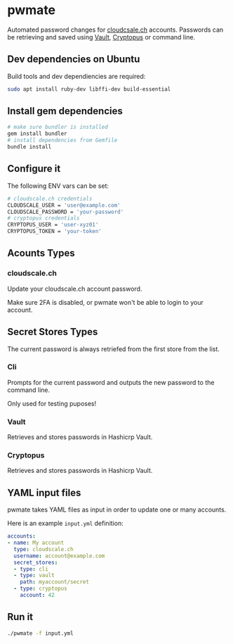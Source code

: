 # pwmate

Automated password changes for [cloudcsale.ch](https://cloudscale.ch) accounts.
Passwords can be retrieving and saved using [Vault](https://www.vaultproject.io/), [Cryptopus](https://github.com/puzzle/cryptopus) or command line.

## Dev dependencies on Ubuntu

Build tools and dev dependiencies are required:

```sh
sudo apt install ruby-dev libffi-dev build-essential
```

## Install gem dependencies

```sh
# make sure bundler is installed
gem install bundler
# install dependencies from Gemfile
bundle install
```

## Configure it

The following ENV vars can be set:

```sh
# cloudscale.ch credentials
CLOUDSCALE_USER = 'user@example.com'
CLOUDSCALE_PASSWORD = 'your-password'
# cryptopus credentials
CRYPTOPUS_USER = 'user-xyz01'
CRYPTOPUS_TOKEN = 'your-token'
```

## Acounts Types

### cloudscale.ch

Update your cloudscale.ch account password.

Make sure 2FA is disabled, or pwmate won't be able to login to your account.

## Secret Stores Types

The current password is always retriefed from the first store from the list.

### Cli

Prompts for the current password and outputs the new password to the command line.

Only used for testing puposes!

### Vault

Retrieves and stores passwords in Hashicrp Vault.

### Cryptopus

Retrieves and stores passwords in Hashicrp Vault.

## YAML input files

pwmate takes YAML files as input in order to update one or many accounts.

Here is an example `input.yml` definition:

```yaml
accounts:
- name: My account
  type: cloudscale.ch
  username: account@example.com
  secret_stores:
  - type: cli
  - type: vault
    path: myaccount/secret
  - type: cryptopus
    account: 42
```

## Run it

```sh
./pwmate -f input.yml
```
